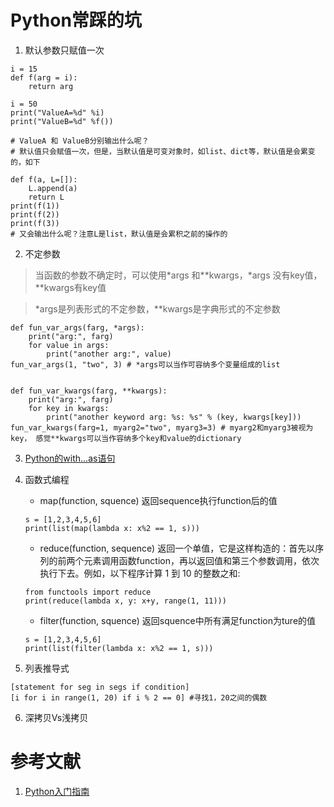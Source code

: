 # Python常踩的坑

1. 默认参数只赋值一次

```
i = 15
def f(arg = i):
    return arg

i = 50
print("ValueA=%d" %i)
print("ValueB=%d" %f())

# ValueA 和 ValueB分别输出什么呢？
# 默认值只会赋值一次，但是，当默认值是可变对象时，如list、dict等，默认值是会累变的，如下

def f(a, L=[]):
    L.append(a)
    return L
print(f(1))
print(f(2))
print(f(3))
# 又会输出什么呢？注意L是list，默认值是会累积之前的操作的
```

2. 不定参数

> 当函数的参数不确定时，可以使用*args 和**kwargs，*args 没有key值，**kwargs有key值

> *args是列表形式的不定参数，**kwargs是字典形式的不定参数

```
def fun_var_args(farg, *args):  
    print("arg:", farg)
    for value in args:  
        print("another arg:", value)
fun_var_args(1, "two", 3) # *args可以当作可容纳多个变量组成的list  


def fun_var_kwargs(farg, **kwargs):  
    print("arg:", farg)
    for key in kwargs:  
        print("another keyword arg: %s: %s" % (key, kwargs[key])) 
fun_var_kwargs(farg=1, myarg2="two", myarg3=3) # myarg2和myarg3被视为key， 感觉**kwargs可以当作容纳多个key和value的dictionary 
```

3. [Python的with...as语句](http://zhoutall.com/archives/325)

4. 函数式编程
	- map(function, squence)	返回sequence执行function后的值
	```
	s = [1,2,3,4,5,6]
	print(list(map(lambda x: x%2 == 1, s)))
	```
	- reduce(function, sequence)	返回一个单值，它是这样构造的：首先以序列的前两个元素调用函数function，再以返回值和第三个参数调用，依次执行下去。例如，以下程序计算 1 到 10 的整数之和:
	```
	from functools import reduce
	print(reduce(lambda x, y: x+y, range(1, 11)))
	```

	- filter(function, squence)	返回squence中所有满足function为ture的值
	
	```
	s = [1,2,3,4,5,6]
	print(list(filter(lambda x: x%2 == 1, s)))
	```
	
5. 列表推导式

```
[statement for seg in segs if condition]
[i for i in range(1, 20) if i % 2 == 0] #寻找1，20之间的偶数
```

6. 深拷贝Vs浅拷贝


# 参考文献
1. [Python入门指南](http://www.pythondoc.com/pythontutorial27/index.html)